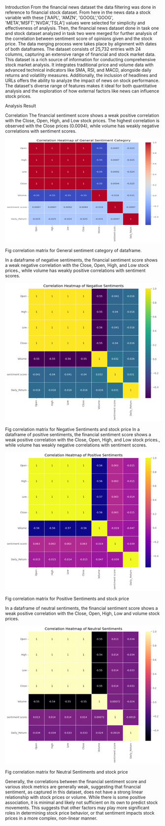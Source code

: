 Introduction
From the financial news dataset the data filtering was done in reference to financial stock dataset. From here in the news data a stock variable with these ['AAPL', 'AMZN', 'GOOGL','GOOG', 'META','MSFT','NVDA','TSLA'] values were selected for simplicity and effectiveness of analysis. Then, the financial news dataset done in task one and stock dataset analyzed in task two were merged for further analysis of the correlation between sentiment score of opinions given and the stock price. The data merging process were takes place by alignment with dates of both dataframes. 
The dataset consists of 25,732 entries with 24 columns, capturing an extensive range of financial and stock market data. This dataset is a rich source of information for conducting comprehensive stock market analysis. It integrates traditional price and volume data with advanced technical indicators like SMA, RSI, and MACD, alongside daily returns and volatility measures. Additionally, the inclusion of headlines and URLs offers the ability to analyze the impact of news on stock performance. The dataset's diverse range of features makes it ideal for both quantitative analysis and the exploration of how external factors like news can influence stock prices.

Analysis Result 

Correlation 
The financial sentiment score shows a weak positive correlation with the Close, Open, High, and Low stock prices. The highest correlation is observed with the Close prices (0.0094), while volume has weakly negative correlations with sentiment scores. 

![alt text](image-13.png)

Fig correlation matrix for General sentiment category of dataframe.

In a dataframe of negative sentiments, the financial sentiment score shows a weak negative correlation with the Close, Open, High, and Low stock prices., while volume has weakly positive correlations with sentiment scores. 

![alt text](image-14.png)

Fig correlation matrix for Negative Sentiments and stock price 
In a dataframe of positive sentiments, the financial sentiment score shows a weak positive correlation with the Close, Open, High, and Low stock prices., while volume has weakly negative correlations with sentiment scores. 

![alt text](image-15.png)

Fig correlation matrix for Positive Sentiments and stock price 


In a dataframe of neutral sentiments, the financial sentiment score shows a weak positive correlation with the Close, Open, High, Low and volume stock prices. 

![alt text](image-16.png)

Fig correlation matrix for Neutral Sentiments and stock price  

Generally, the correlations between the financial sentiment score and various stock metrics are generally weak, suggesting that financial sentiment, as captured in this dataset, does not have a strong linear relationship with stock prices or volume. While there is some positive association, it is minimal and likely not sufficient on its own to predict stock movements. This suggests that other factors may play more significant roles in determining stock price behavior, or that sentiment impacts stock prices in a more complex, non-linear manner.